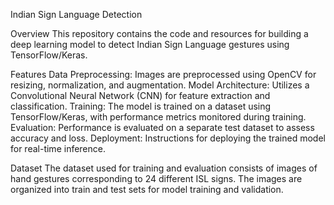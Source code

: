 Indian Sign Language Detection

Overview
This repository contains the code and resources for building a deep learning model to detect Indian Sign Language gestures using TensorFlow/Keras.

Features
Data Preprocessing: Images are preprocessed using OpenCV for resizing, normalization, and augmentation.
Model Architecture: Utilizes a Convolutional Neural Network (CNN) for feature extraction and classification.
Training: The model is trained on a dataset using TensorFlow/Keras, with performance metrics monitored during training.
Evaluation: Performance is evaluated on a separate test dataset to assess accuracy and loss.
Deployment: Instructions for deploying the trained model for real-time inference.

Dataset
The dataset used for training and evaluation consists of images of hand gestures corresponding to 24 different ISL signs. The images are organized into train and test sets for model training and validation.
